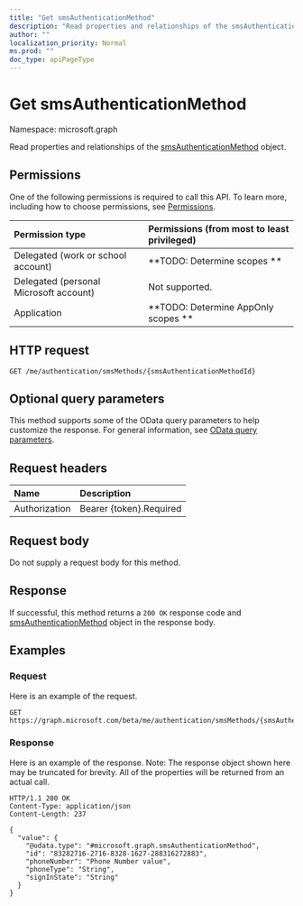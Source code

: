 ```yaml
---
title: "Get smsAuthenticationMethod"
description: "Read properties and relationships of the smsAuthenticationMethod object."
author: ""
localization_priority: Normal
ms.prod: ""
doc_type: apiPageType
---
```


# Get smsAuthenticationMethod

Namespace: microsoft.graph

Read properties and relationships of the [smsAuthenticationMethod](../resources/smsauthenticationmethod.md) object.

## Permissions
One of the following permissions is required to call this API. To learn more, including how to choose permissions, see [Permissions](/concepts/permissions-reference.md).

|Permission type|Permissions (from most to least privileged)|
|:---|:---|
|Delegated (work or school account)|**TODO: Determine scopes **|
|Delegated (personal Microsoft account)|Not supported.|
|Application|**TODO: Determine AppOnly scopes **|

## HTTP request
<!-- {
  "blockType": "ignored"
}
-->
``` http
GET /me/authentication/smsMethods/{smsAuthenticationMethodId}
```

## Optional query parameters
This method supports some of the OData query parameters to help customize the response. For general information, see [OData query parameters](/graph/query-parameters).

## Request headers
|Name|Description|
|:---|:---|
|Authorization|Bearer {token}.Required|

## Request body
Do not supply a request body for this method.

## Response
If successful, this method returns a `200 OK` response code and [smsAuthenticationMethod](../resources/smsauthenticationmethod.md) object in the response body.

## Examples

### Request
Here is an example of the request.
<!-- {
  "blockType": "request",
  "name": "get_smsauthenticationmethod"
}
-->
``` http
GET https://graph.microsoft.com/beta/me/authentication/smsMethods/{smsAuthenticationMethodId}
```

### Response
Here is an example of the response. Note: The response object shown here may be truncated for brevity. All of the properties will be returned from an actual call.
<!-- {
  "blockType": "response",
  "truncated": true,
  "@odata.type": "microsoft.graph.smsAuthenticationMethod"
}
-->
``` http
HTTP/1.1 200 OK
Content-Type: application/json
Content-Length: 237

{
  "value": {
    "@odata.type": "#microsoft.graph.smsAuthenticationMethod",
    "id": "83282716-2716-8328-1627-288316272883",
    "phoneNumber": "Phone Number value",
    "phoneType": "String",
    "signInState": "String"
  }
}
```

